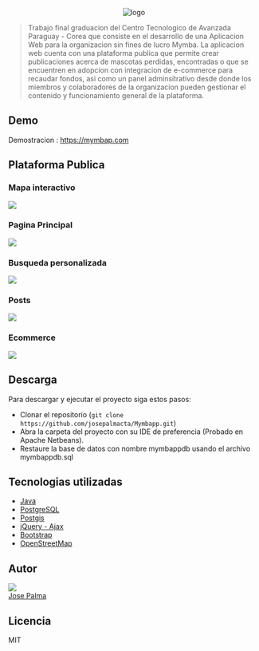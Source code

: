 
<p align="center">
  <img src="https://i.imgur.com/pxlvpaN.jpeg" alt="logo" />
</p>


>Trabajo final graduacion del Centro Tecnologico de Avanzada Paraguay - Corea que consiste en el desarrollo de una Aplicacion Web para la organizacion sin fines de lucro Mymba. La aplicacion web cuenta con una plataforma publica que permite crear publicaciones acerca de mascotas perdidas, encontradas o que se encuentren en adopcion con integracion de e-commerce para recaudar fondos, asi como un panel adminsitrativo desde donde los miembros y colaboradores de la organizacion pueden gestionar el contenido y funcionamiento general de la plataforma.



## Demo
Demostracion   :  https://mymbap.com





## Plataforma Publica

### Mapa interactivo
![](https://i.imgur.com/mRfJjJ2.gif)


### Pagina Principal
![](https://i.imgur.com/tc8LXbn.png)

### Busqueda personalizada
![](https://i.imgur.com/mDRPMM4.gif)

### Posts
![](https://i.imgur.com/IXQ63OQ.png)

### Ecommerce
![](https://i.imgur.com/7R92OTU.png)





## Descarga
Para descargar y ejecutar el proyecto siga estos pasos:

- Clonar el repositorio (`git clone https://github.com/josepalmacta/Mymbapp.git`)
- Abra la carpeta del proyecto con su IDE de preferencia (Probado en Apache Netbeans).
- Restaure la base de datos con nombre mymbappdb usando el archivo mymbappdb.sql





## Tecnologias utilizadas

- [Java](http://www.w3schools.com/jquery/jquery_ref_ajax.asp)
- [PostgreSQL](http://www.w3schools.com/jquery/jquery_ref_ajax.asp)
- [Postgis](http://www.w3schools.com/jquery/jquery_ref_ajax.asp)
- [jQuery - Ajax](http://www.w3schools.com/jquery/jquery_ref_ajax.asp)
- [Bootstrap](http://getbootstrap.com/)
- [OpenStreetMap](http://www.w3schools.com/jquery/jquery_ref_ajax.asp)






## Autor

![](https://ui-avatars.com/api/?name=Jose+Palma)\
[Jose Palma](https://github.com/josepalmacta)





## Licencia

MIT

